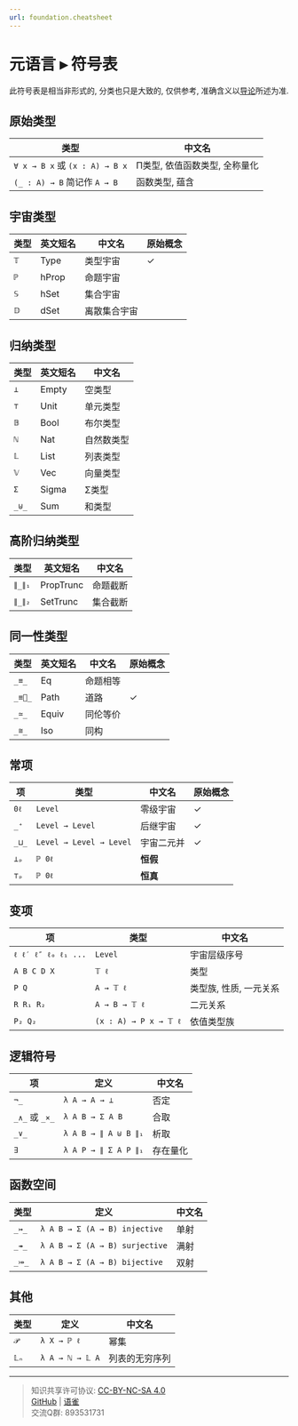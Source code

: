 ```yaml
---
url: foundation.cheatsheet
---
```


# 元语言 ▸ 符号表

此符号表是相当非形式的, 分类也只是大致的, 仅供参考, 准确含义以[导论](https://www.yuque.com/ocau/metalogic/foundation.essential)所述为准.

## 原始类型

| **类型** | **中文名** |
| --- | --- |
| `∀ x → B x` 或 `(x : A) → B x` | Π类型, 依值函数类型, 全称量化 |
| `(_ : A) → B` 简记作 `A → B` | 函数类型, 蕴含 |

## 宇宙类型

| **类型** | **英文短名** | **中文名** | **原始概念** |
| --- | --- | --- | --- |
| `𝕋` | Type | 类型宇宙 | ✓ |
| `ℙ` | hProp | 命题宇宙 | |
| `𝕊` | hSet | 集合宇宙 | |
| `𝔻` | dSet | 离散集合宇宙 | |

## 归纳类型

| **类型** | **英文短名** | **中文名** |
| --- | --- | --- |
| `⊥` | Empty | 空类型 |
| `⊤` | Unit | 单元类型 |
| `𝔹` | Bool | 布尔类型 |
| `ℕ` | Nat | 自然数类型 |
| `𝕃` | List | 列表类型 |
| `𝕍` | Vec | 向量类型 |
| `Σ` | Sigma | Σ类型 |
| `_⊎_` | Sum | 和类型 |

## 高阶归纳类型

| **类型** | **英文短名** | **中文名** |
| --- | --- | --- |
| `∥_∥₁` | PropTrunc | 命题截断 |
| `∥_∥₂` | SetTrunc | 集合截断 |

## 同一性类型
| **类型** | **英文短名** | **中文名** | **原始概念** |
| --- | --- | --- | --- |
| `_≡_` | Eq | 命题相等 | |
| `_≡🧊_` | Path | 道路 | ✓ |
| `_≃_` | Equiv | 同伦等价 | |
| `_≅_` | Iso | 同构 | |

## 常项

| **项** | **类型** | **中文名** | **原始概念** |
| --- | --- | --- | --- |
| `0ℓ` | `Level` | 零级宇宙 | ✓ |
| `_⁺` | `Level → Level` | 后继宇宙 | ✓ |
| `_⊔_` | `Level → Level → Level` | 宇宙二元并 | ✓ |
| `⊥ₚ` | `ℙ 0ℓ` | **恒假** |
| `⊤ₚ` | `ℙ 0ℓ` | **恒真** |

## 变项

| **项** | **类型** | **中文名** |
| --- | --- | --- |
| `ℓ ℓ′ ℓ″ ℓ₀ ℓ₁ ...` | `Level` | 宇宙层级序号 |
| `A B C D X` | `𝕋 ℓ` | 类型 |
| `P Q` | `A → 𝕋 ℓ` | 类型族, 性质, 一元关系 |
| `R R₁ R₂` | `A → B → 𝕋 ℓ` | 二元关系 |
| `P₂ Q₂` | `(x : A) → P x → 𝕋 ℓ` | 依值类型族 |

## 逻辑符号

| **项** | **定义** | **中文名** |
| --- | --- | --- |
| `¬_` | `λ A → A → ⊥` | 否定 |
| `_∧_` 或 `_×_` | `λ A B → Σ A B` | 合取 |
| `_∨_` | `λ A B → ∥ A ⊎ B ∥₁` | 析取 |
| `∃` | `λ A P → ∥ Σ A P ∥₁` | 存在量化 |

## 函数空间

| **类型** | **定义** | **中文名** |
| --- | --- | --- |
| `_↣_` | `λ A B → Σ (A → B) injective` | 单射 |
| `_↠_` | `λ A B → Σ (A → B) surjective` | 满射 |
| `_⤖_` | `λ A B → Σ (A → B) bijective` | 双射 |

## 其他
| **类型** | **定义** | **中文名** |
| --- | --- | --- |
| `𝒫` | `λ X → ℙ ℓ` | 幂集 |
| `𝕃ₙ` | `λ A → ℕ → 𝕃 A` | 列表的无穷序列 |

---
> 知识共享许可协议: [CC-BY-NC-SA 4.0](https://creativecommons.org/licenses/by-nc-sa/4.0/deed.zh)  
> [GitHub](https://github.com/choukh/MetaLogic/blob/main/src/Foundation/CheatSheet.md) | [语雀](https://www.yuque.com/ocau/metalogic/foundation.cheatsheet)  
> 交流Q群: 893531731
